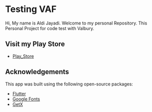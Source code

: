 # Testing VAF
Hi, My name is Aldi Jayadi. Welcome to my personal Repository. This Personal Project for code test with Valbury.

## Visit my Play Store
- [Play_Store](https://play.google.com/store/apps/dev?id=5028283504980652787)

## Acknowledgements
This app was built using the following open-source packages:

- [Flutter](https://flutter.dev/)
- [Google Fonts](https://pub.dev/packages/google_fonts)
- [GetX](https://pub.dev/packages/get)

